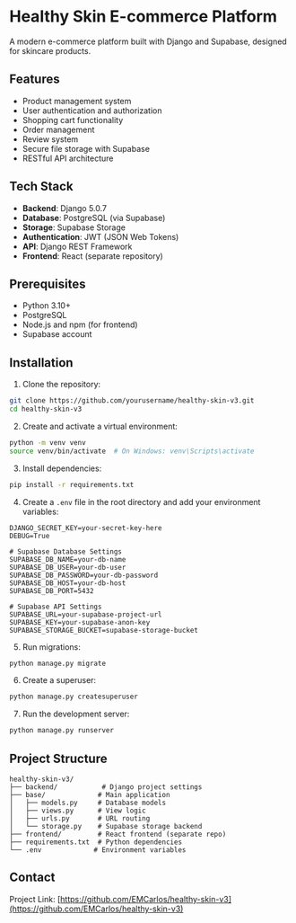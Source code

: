 # Healthy Skin E-commerce Platform

A modern e-commerce platform built with Django and Supabase, designed for skincare products.

## Features

- Product management system
- User authentication and authorization
- Shopping cart functionality
- Order management
- Review system
- Secure file storage with Supabase
- RESTful API architecture

## Tech Stack

- **Backend**: Django 5.0.7
- **Database**: PostgreSQL (via Supabase)
- **Storage**: Supabase Storage
- **Authentication**: JWT (JSON Web Tokens)
- **API**: Django REST Framework
- **Frontend**: React (separate repository)

## Prerequisites

- Python 3.10+
- PostgreSQL
- Node.js and npm (for frontend)
- Supabase account

## Installation

1. Clone the repository:

```bash
git clone https://github.com/yourusername/healthy-skin-v3.git
cd healthy-skin-v3
```

2. Create and activate a virtual environment:

```bash
python -m venv venv
source venv/bin/activate  # On Windows: venv\Scripts\activate
```

3. Install dependencies:

```bash
pip install -r requirements.txt
```

4. Create a `.env` file in the root directory and add your environment variables:

```env
DJANGO_SECRET_KEY=your-secret-key-here
DEBUG=True

# Supabase Database Settings
SUPABASE_DB_NAME=your-db-name
SUPABASE_DB_USER=your-db-user
SUPABASE_DB_PASSWORD=your-db-password
SUPABASE_DB_HOST=your-db-host
SUPABASE_DB_PORT=5432

# Supabase API Settings
SUPABASE_URL=your-supabase-project-url
SUPABASE_KEY=your-supabase-anon-key
SUPABASE_STORAGE_BUCKET=supabase-storage-bucket
```

5. Run migrations:

```bash
python manage.py migrate
```

6. Create a superuser:

```bash
python manage.py createsuperuser
```

7. Run the development server:

```bash
python manage.py runserver
```

## Project Structure

```
healthy-skin-v3/
├── backend/           # Django project settings
├── base/             # Main application
│   ├── models.py     # Database models
│   ├── views.py      # View logic
│   ├── urls.py       # URL routing
│   └── storage.py    # Supabase storage backend
├── frontend/         # React frontend (separate repo)
├── requirements.txt  # Python dependencies
└── .env             # Environment variables
```

## Contact

Project Link: [https://github.com/EMCarlos/healthy-skin-v3](https://github.com/EMCarlos/healthy-skin-v3)

